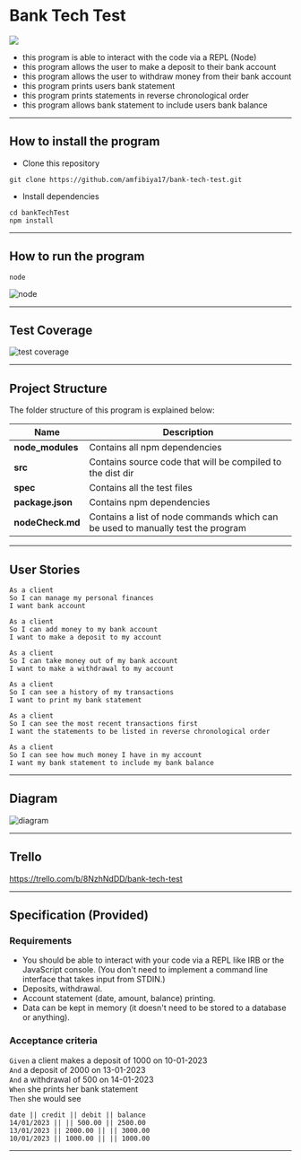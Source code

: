 Bank Tech Test
==============
![](https://img.shields.io/badge/Coverage-100%25-83A603.svg?prefix=$coverage$)  

- this program is able to interact with the code via a REPL (Node)
- this program allows the user to make a deposit to their bank account
- this program allows the user to withdraw money from their bank account
- this program prints users bank statement
- this program prints statements in reverse chronological order
- this program allows bank statement to include users bank balance

---

## How to install the program

- Clone this repository 
```
git clone https://github.com/amfibiya17/bank-tech-test.git
```

- Install dependencies
```
cd bankTechTest
npm install
```

---

## How to run the program

```
node
```
![node](https://i.postimg.cc/zvvHYTXy/Screenshot-2022-06-21-at-10-31-59.png)

---

## Test Coverage
![test coverage](https://i.postimg.cc/W4Vjxr2T/Screenshot-2022-06-21-at-11-18-09.png)

---

## Project Structure
The folder structure of this program is explained below:

| Name | Description |
| ---- | ----------- |
| **node_modules** | Contains all  npm dependencies |
| **src** | Contains  source code that will be compiled to the dist dir |
| **spec** | Contains all the test files |
| **package.json** | Contains npm dependencies |
| **nodeCheck.md** | Contains a list of node commands which can be used to manually test the program |

---

## User Stories

```
As a client
So I can manage my personal finances
I want bank account
```

```
As a client
So I can add money to my bank account
I want to make a deposit to my account
```

```
As a client
So I can take money out of my bank account
I want to make a withdrawal to my account
```

```
As a client
So I can see a history of my transactions
I want to print my bank statement
```

```
As a client
So I can see the most recent transactions first
I want the statements to be listed in reverse chronological order
```

```
As a client
So I can see how much money I have in my account
I want my bank statement to include my bank balance
```
---

## Diagram
![diagram](https://i.postimg.cc/3NV9D8kx/Screenshot-2022-06-21-at-10-20-13.png)

---

## Trello

https://trello.com/b/8NzhNdDD/bank-tech-test


---


## Specification (Provided)

### Requirements

- You should be able to interact with your code via a REPL like IRB or the JavaScript console. (You don't need to implement a command line interface that takes input from STDIN.)
- Deposits, withdrawal.
- Account statement (date, amount, balance) printing.
- Data can be kept in memory (it doesn't need to be stored to a database or anything).

### Acceptance criteria

`Given` a client makes a deposit of 1000 on 10-01-2023  
`And` a deposit of 2000 on 13-01-2023  
`And` a withdrawal of 500 on 14-01-2023  
`When` she prints her bank statement  
`Then` she would see

```
date || credit || debit || balance  
14/01/2023 || || 500.00 || 2500.00  
13/01/2023 || 2000.00 || || 3000.00  
10/01/2023 || 1000.00 || || 1000.00
```
---
